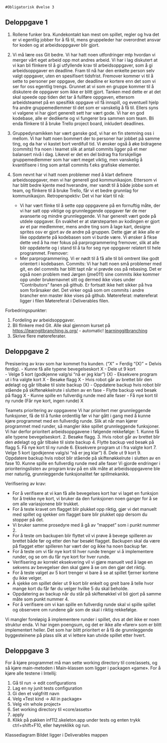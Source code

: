     #Obligatorisk Øvelse 3

## Deloppgave 1
1. Rollene funker bra. Kundekontakt kan mest om spillet, regler og hva det er vi egentlig jobber for å få til, mens gruppeleder har overordnet ansvar for koden og at arbeidsoppgaver blir gjort.

2. Vi må lære oss Git bedre. Vi har hatt noen utfordringer mtp hvordan vi merger vårt eget arbeid opp mot andres arbeid.
Vi har i lag diskutert at vi kan bli flinkere til å gi utfyllende krav til arbeidsoppgaver, som å gi arbeidsoppgaver en deadline. Fram til nå har den enkelte person selv valgt oppgaver, uten en spesifisert tidsfrist. Fremover kommer vi til å sette to personer per oppgave, der deadline er kortere enn det som vi ser for oss egentlig trengs. Grunnet at vi som en gruppe kommer til å diskutere de oppgaver som ikke er blitt gjort. Tanken med dette er at det skal speede opp tiden det tar å fullføre oppgaven, ettersom arbeidsteamet på en spesifikk oppgave vil få innspill, og eventuell hjelp fra andre gruppemedlemmer til det som er vanskelig å få til.
Ellers syns vi valgene vi har gjort generelt sett har vært gode. Vi har en god kodebase, alle er dedikerte og vi fungerer bra sammen som team.
Bli enda flinkere til å bruke Trello project board, inkludert deadlines.
 
3. Gruppedynamikken har vært ganske god, vi har en fin stemning oss i mellom. Vi har hatt noen bommert der to personer har jobbet på samme ting, og da har vi kastet bort verdifull tid. Vi ønsker også å øke bidragene (commits) fra noen i teamet slik at antall commits ligger på et mer balansert nivå i dag. Likevel er det en del bidrag fra forskjellige gruppemedlemmer som har vært meget viktig, men vanskelig å kvantifisere i ting som antall commits f.eks grafiske elementer.
 
4. Som nevnt har vi hatt noen problemer med å klart definere arbeidsoppgaver, men vi har generell god kommunikasjon. Ettersom vi har blitt bedre kjente med hverandre, mer vandt til å både jobbe som et team, og flinkere til å bruke Trello, får vi et bedre grunnlag for kommunikasjon. 
    Retroperspektiv:
    Det vi har klart til nå:
    - Vi har vært flinke til å sette opp oppgavene på en fornuftig måte, der vi har satt opp viktige og grunnleggende oppgaver før de mer avanserte og mindre grunnleggende. Vi har generelt vært gode på utdele oppgaver. En svakhet er at størsteparten av kodingen er gjort av et par medlemmer, mens andre ting som å lage kart, designe sprites osv er gjort av de andre på gruppen. Dette gjør at ikke alle er like oppdaterte på kodebasen som vi burde være. Vi ønsker å fikse dette ved å ha mer fokus på parprogrammering fremover, slik at alle blir oppdaterte og i stand til å ta for seg nye oppgaver relatert til hele programmet. 
    Fremover:
    - Mer parprogrammering. Vi er nødt til å få alle til bli omtrent like godt orientert i kodebasen.
    Commits:
    Vi har hatt noen små problemer med git, en del commits har blitt tapt når vi prøvde oss på rebasing. Det er også noen problem med Jørgen (jme011) sine commits ikke kommer opp under brukernavnet sitt og dermed ikke vises under ”Contributors” fanen på github. Er fortsatt ikke helt sikker på hva som forårsaker det. Det virker også som om commits i andre brancher enn master ikke vises på github.
    Møtereferat:
    møtereferat ligger i filen Møtereferat i Deliverables filen.


Forbedringspunkter:
1. Fordeling av arbeidsoppgaver.
2. Bli flinkere med Git. Alle skal gjennom kurset på https://learngitbranching.js.org/ - automatic! [learninggitbranching](https://learngitbranching.js.org/)
3. Skrive flere møtereferater.
 
 
 
## Deloppgave 2
Presisering av krav som har kommet fra kunden. (“X” = Ferdig “(X)” = Delvis ferdig).
     - Kunne få alle typene bevegelseskort			X
     - Dele ut 9 kort						
     - Velge 5 kort (godkjenne valg/si “nå er jeg klar”)		(X)
     - Eksekvere program ut i fra valgte kort			X
     - Besøke flagg						X
     - Hvis robot går av brettet blir den ødelagt og går tilbake til siste backup	(X)
     - Oppdatere backup hvis robot blir stående på skiftenøkkelrute i slutten av en fase
     - Flytte backup ved besøk på flagg			X
     - Kunne spille en fullverdig runde med alle faser
     - Få nye kort til ny runde	(Får nye kort, ingen runde)	X

Teamets prioritering av oppgavene
Vi har prioritert mer grunnleggende funksjoner, få de til å funke ordentlig før vi har gått i gang med å kunne kjøre programmet med en fullverdig runde. Slik at når man kjører programmet med runder, så mangler ikke spillet grunnleggende funksjoner.  Vi har derfor prioritert arbeidsoppgavene i følgende rekkefølge:
       1. Kunne få alle typene bevegelseskort.
       2. Besøke flagg.
       3. Hvis robot går av brettet blir den ødelagt og går tilbake til siste backup
       4. Flytte backup ved besøk på flagg
       5. Få nye kort til ny runde
       6. Eksekvere program ut i fra valgte kort
       7. Velge 5 kort (godkjenne valg/si “nå er jeg klar”)
       8. Dele ut 9 kort
       9. Oppdatere backup hvis robot blir stående på skiftenøkkelrute i slutten av en fase
       10. Kunne spille en fullverdig runde med alle faser
Vi gjorde endringer i prioriteringslisten av program krav på en slik måte at arbeidsoppgavene ble mer naturlig, grunnleggende funksjonalitet før spillmekanikk.

Verifisering av krav:
- For å verifisere at vi kan få alle bevegelses kort har vi laget en funksjon for å trekke nye kort, vi bruker da den funksjonen noen ganger for å se om alle variasjonene blir trukket.
- For å teste kravet om flagget blir plukket opp riktig, gjør vi det manuelt med spillet og sjekker om flagget bare blir plukket opp dersom du stopper på det.
- Vi bruker samme prosedyre med å gå av “mappet” som i punkt nummer 2. 
- For å teste om backupen blir flyttet vil vi prøve å bevege spilleren av brettet både før og etter den har besøkt flagget. Backupen skal da være på flagget etter spilleren har vært der og ikke ha noen backup før.
- For å teste om vi får nye kort til hver runde trenger vi å implementere runder, og se om du får nye kort for hver runde.
- Verifisering av korrekt eksekvering vil vi gjøre manuelt ved å lage en sekvens av bevegelser den skal gjøre å se om den gjør det riktig.
- For å teste valget av 5 kort trenger vi bare å se at spillet fjerner kortene du ikke velger.
- Å sjekke om spillet deler ut 9 kort blir enkelt og greit bare å telle hvor mange kort du får før du velger hvilke 5 du skal beholde.
- Oppdatering av backup når du står på skiftenøkkel vil bli gjort på samme måte som punkt nummer 4.
- For å verifisere om vi kan spille en fullverdig runde skal vi spille spillet og observere om rundene går som de skal i riktig rekkefølge.

Vi mangler foreløpig å implementere runder i spillet, dvs at det ikke er noen struktur enda. Vi har ingen poengsum, og det er ikke alle «farer» som er blitt implementert heller. Det som har blitt prioritert er å få de grunnleggende  byggesteinene på plass slik at vi lettere kan utvide spillet etter hvert.
 
 
## Deloppgave 3
For å kjøre programmet må man sette working directory til core/assets, og så kjøre main-metoden i Main-klassen som ligger i packagen «game».
For å kjøre alle testene i Intellij:
  1. Gå til run -> edit configurations
  2. Lag en ny junit tests configuration
  3. Gi den et valgfritt navn
  4. Velg «Test kind -> All in package»
  5. Velg «In whole project»
  6. Set working directory til «core/assets»
  7. apply
  8. Klikk på pakken inf112.skeleton.app under tests og enten trykk ctrl+shift+F10, eller høyreklikk og run.

Klassediagram
Bildet ligger i Deliverables mappen
